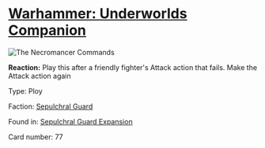 # [Warhammer: Underworlds Companion](https://guidokessels.github.io/wh-underworlds)

  

![The Necromancer Commands](https://warhammerunderworlds.com/wp-content/uploads/sites/6/2017/12/077_ENG-The-Necromancer-Commands.png)

<b>Reaction:</b> Play this after a friendly fighter's Attack action that fails. Make the Attack action again

Type: Ploy

Faction: [Sepulchral Guard](https://guidokessels.github.io/wh-underworlds/factions/sepulchral-guard)

Found in: [Sepulchral Guard Expansion](https://guidokessels.github.io/wh-underworlds/locations/sepulchral-guard-expansion)

Card number: 77
